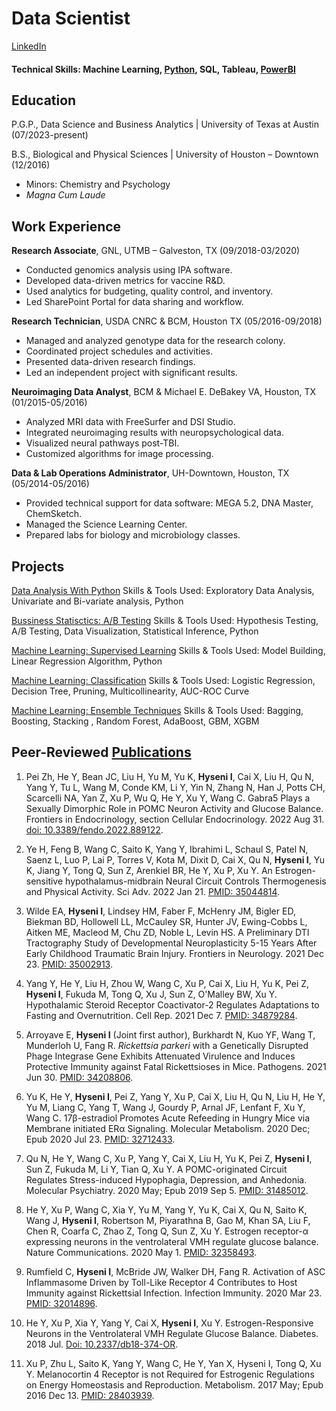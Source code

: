 # Data Scientist 
[LinkedIn](https://www.linkedin.com/in/ilirjanahyseni/)
#### Technical Skills: Machine Learning, [Python](https://www.kaggle.com/lilyhyseni/notebooks), SQL, Tableau, [PowerBI](https://app.powerbi.com/view?r=eyJrIjoiMTkwZTZhMjctNmExNC00Mzg3LTgyNDktOGY1Y2Q1YWYyNDQ2IiwidCI6IjBjZmJiY2E4LWYwMmItNGExNS1hNGFjLWEwZWJlZTkyMzRiYSIsImMiOjR9)

## Education
P.G.P., Data Science and Business Analytics | University of Texas at Austin (07/2023-present)


B.S., Biological and Physical Sciences | University of Houston – Downtown (12/2016)
-	Minors: Chemistry and Psychology
-	_Magna Cum Laude_


## Work Experience 
**Research Associate**, GNL, UTMB – Galveston, TX (09/2018-03/2020)
- Conducted genomics analysis using IPA software.
- Developed data-driven metrics for vaccine R&D.
- Used analytics for budgeting, quality control, and inventory.
- Led SharePoint Portal for data sharing and workflow.

**Research Technician**, USDA CNRC & BCM, Houston TX (05/2016-09/2018)
-	Managed and analyzed genotype data for the research colony.
-	Coordinated project schedules and activities.
-	Presented data-driven research findings.
-	Led an independent project with significant results.

**Neuroimaging Data Analyst**, BCM & Michael E. DeBakey VA, Houston, TX (01/2015-05/2016)
-	Analyzed MRI data with FreeSurfer and DSI Studio.
-	Integrated neuroimaging results with neuropsychological data.
-	Visualized neural pathways post-TBI.
-	Customized algorithms for image processing.

**Data & Lab Operations Administrator**, UH-Downtown, Houston, TX (05/2014-05/2016)
-	Provided technical support for data software: MEGA 5.2, DNA Master, ChemSketch.
-	Managed the Science Learning Center.
-	Prepared labs for biology and microbiology classes.

## Projects
[Data Analysis With Python](https://www.kaggle.com/code/lilyhyseni/nyc-foodhub-data)
Skills & Tools Used: Exploratory Data Analysis, Univariate and Bi-variate analysis, Python 

[Bussiness Statisctics: A/B Testing](https://www.kaggle.com/code/lilyhyseni/ab-testing)
Skills & Tools Used: Hypothesis Testing, A/B Testing, Data Visualization, Statistical Inference, Python

[Machine Learning: Supervised Learning](https://www.kaggle.com/code/lilyhyseni/supervised-learning-linear-regression-recell) 
Skills & Tools Used: Model Building, Linear Regression Algorithm, Python 

[Machine Learning: Classification](https://www.kaggle.com/code/lilyhyseni/supervised-learning-classification)
Skills & Tools Used: Logistic Regression, Decision Tree, Pruning, Multicollinearity, AUC-ROC Curve

[Machine Learning: Ensemble Techniques](https://www.kaggle.com/code/lilyhyseni/ensemble-techniques-bagging-boosting-stacking?scriptVersionId=159819339)
Skills & Tools Used: Bagging, Boosting, Stacking , Random Forest, AdaBoost, GBM, XGBM

## Peer-Reviewed [Publications](https://loop.frontiersin.org/people/1515162/overview)
1.	Pei Zh, He Y, Bean JC, Liu H, Yu M, Yu K, **Hyseni I**, Cai X, Liu H, Qu N, Yang Y, Tu L, Wang M, Conde KM, Li Y, Yin N, Zhang N, Han J, Potts CH, Scarcelli NA, Yan Z, Xu P, Wu Q, He Y, Xu Y, Wang C. Gabra5 Plays a Sexually Dimorphic Role in POMC Neuron Activity and Glucose Balance. Frontiers in Endocrinology, section Cellular Endocrinology. 2022 Aug 31. [doi: 10.3389/fendo.2022.889122](https://www.frontiersin.org/articles/10.3389/fendo.2022.889122/full). 
 
2.	Ye H, Feng B, Wang C, Saito K, Yang Y, Ibrahimi L, Schaul S, Patel N, Saenz L, Luo P, Lai P, Torres V, Kota M, Dixit D, Cai X, Qu N, **Hyseni I**, Yu K, Jiang Y, Tong Q, Sun Z, Arenkiel BR, He Y, Xu P, Xu Y. An Estrogen-sensitive hypothalamus-midbrain Neural Circuit Controls Thermogenesis and Physical Activity. Sci Adv. 2022 Jan 21. [PMID: 35044814](https://www.science.org/doi/10.1126/sciadv.abk0185). 
 
3.	Wilde EA, **Hyseni I**, Lindsey HM, Faber F, McHenry JM, Bigler ED, Biekman BD, Hollowell LL, McCauley SR,  Hunter JV, Ewing-Cobbs L, Aitken ME, Macleod M, Chu ZD, Noble L, Levin HS. A Preliminary DTI Tractography Study of Developmental Neuroplasticity 5-15 Years After Early Childhood Traumatic Brain Injury. Frontiers in Neurology.  2021 Dec 23. [PMID: 35002913](https://www.frontiersin.org/articles/10.3389/fneur.2021.734055/full). 
 
4.	Yang Y, He Y, Liu H, Zhou W, Wang C, Xu P, Cai X, Liu H, Yu K, Pei Z, **Hyseni I**, Fukuda M, Tong Q, Xu J, Sun Z, O'Malley BW, Xu Y. Hypothalamic Steroid Receptor Coactivator-2 Regulates Adaptations to Fasting and Overnutrition. Cell Rep. 2021 Dec 7. [PMID: 34879284](https://www.cell.com/cell-reports/fulltext/S2211-1247(21)01566-7?_returnURL=https%3A%2F%2Flinkinghub.elsevier.com%2Fretrieve%2Fpii%2FS2211124721015667%3Fshowall%3Dtrue). 
 
5.	Arroyave E, **Hyseni I** (Joint first author), Burkhardt N, Kuo YF, Wang T, Munderloh U, Fang R. _Rickettsia parkeri_ with a Genetically Disrupted Phage Integrase Gene Exhibits Attenuated Virulence and Induces Protective Immunity against Fatal Rickettsioses in Mice. Pathogens. 2021 Jun 30. [PMID: 34208806](https://www.mdpi.com/2076-0817/10/7/819).  
  
6.	Yu K, He Y, **Hyseni I**, Pei Z, Yang Y, Xu P, Cai X, Liu H, Qu N, Liu H, He Y, Yu M, Liang C, Yang T, Wang J, Gourdy P, Arnal JF, Lenfant F, Xu Y, Wang C. 17β-estradiol Promotes Acute Refeeding in Hungry Mice via Membrane initiated ERα Signaling. Molecular Metabolism. 2020 Dec; Epub 2020 Jul 23. [PMID: 32712433](https://www.sciencedirect.com/science/article/pii/S2212877820301277?via%3Dihub).  
  
7.	Qu N, He Y, Wang C, Xu P, Yang Y, Cai X, Liu H, Yu K, Pei Z, **Hyseni I**, Sun Z, Fukuda M, Li Y, Tian Q, Xu Y. A POMC-originated Circuit Regulates Stress-induced Hypophagia, Depression, and Anhedonia. Molecular Psychiatry. 2020 May; Epub 2019 Sep 5. [PMID: 31485012](https://www.nature.com/articles/s41380-019-0506-1).  
  
8.	He Y, Xu P, Wang C, Xia Y, Yu M, Yang Y, Yu K, Cai X, Qu N, Saito K, Wang J, **Hyseni I**, Robertson M, Piyarathna B, Gao M, Khan SA, Liu F, Chen R, Coarfa C, Zhao Z, Tong Q, Sun Z, Xu Y. Estrogen receptor-α expressing neurons in the ventrolateral VMH regulate glucose balance. Nature Communications. 2020 May 1. [PMID: 32358493](https://www.nature.com/articles/s41467-020-15982-7).  
  
9.	Rumfield C, **Hyseni I**, McBride JW, Walker DH, Fang R. Activation of ASC Inflammasome Driven by Toll-Like Receptor 4 Contributes to Host Immunity against Rickettsial Infection. Infection Immunity. 2020 Mar 23. [PMID: 32014896](https://journals.asm.org/doi/10.1128/iai.00886-19).  
  
10.	He Y, Xu P, Xia Y, Yang Y, Cai X, **Hyseni I**, Xu Y. Estrogen-Responsive Neurons in the Ventrolateral VMH Regulate Glucose Balance. Diabetes. 2018 Jul. [Doi: 10.2337/db18-374-OR](https://diabetesjournals.org/diabetes/article/67/Supplement_1/374-OR/60302/Estrogen-Responsive-Neurons-in-the-Ventrolateral).
    
12.	Xu P, Zhu L, Saito K, Yang Y, Wang C, He Y, Yan X, Hyseni I, Tong Q, Xu Y. Melanocortin 4 Receptor is not Required for Estrogenic Regulations on Energy Homeostasis and Reproduction. Metabolism. 2017 May; Epub 
2016 Dec 13. [PMID: 28403939](https://pubmed.ncbi.nlm.nih.gov/28403939/).
